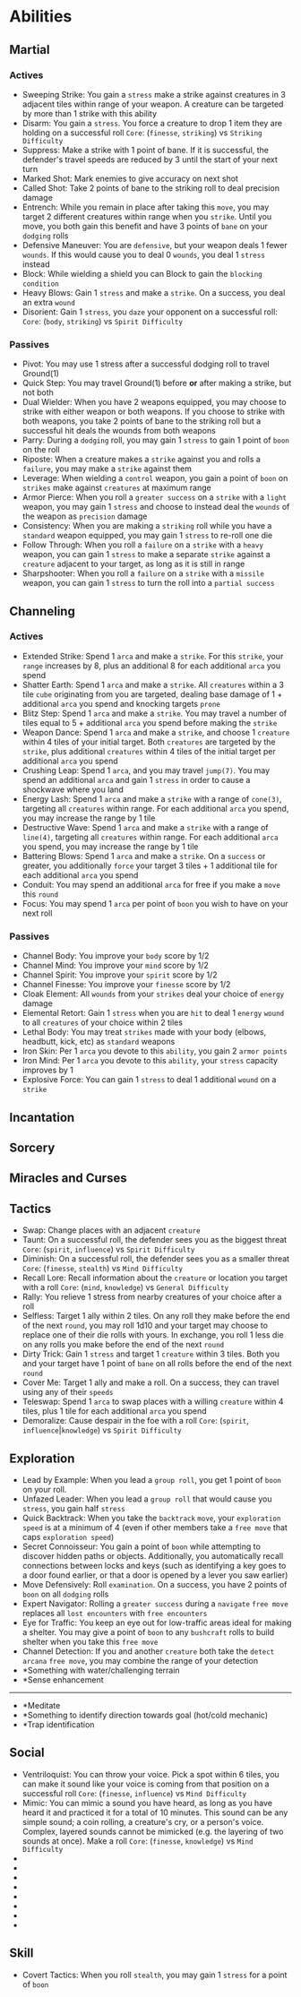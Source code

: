 # Abilities

## Martial

### Actives

-   Sweeping Strike: You gain a `stress` make a strike against creatures in 3 adjacent tiles within range of your weapon. A creature can be targeted by more than 1 strike with this ability
-   Disarm: You gain a `stress`. You force a creature to drop 1 item they are holding on a successful roll
    `Core`: (`finesse`, `striking`) vs `Striking Difficulty`
-   Suppress: Make a strike with 1 point of bane. If it is successful, the defender's travel speeds are reduced by 3 until the start of your next turn
-   Marked Shot: Mark enemies to give accuracy on next shot
-   Called Shot: Take 2 points of bane to the striking roll to deal precision damage
-   Entrench: While you remain in place after taking this `move`, you may target 2 different creatures within range when you `strike`. Until you move, you both gain this benefit and have 3 points of `bane` on your `dodging` rolls
-   Defensive Maneuver: You are `defensive`, but your weapon deals 1 fewer `wounds`. If this would cause you to deal 0 `wounds`, you deal 1 `stress` instead
-   Block: While wielding a shield you can Block to gain the `blocking` `condition`
-   Heavy Blows: Gain 1 `stress` and make a `strike`. On a success, you deal an extra `wound`
-   Disorient: Gain 1 `stress`, you `daze` your opponent on a successful roll:
    `Core`: (`body`, `striking`) vs `Spirit Difficulty`

### Passives

-   Pivot: You may use 1 stress after a successful dodging roll to travel Ground(1)
-   Quick Step: You may travel Ground(1) before **or** after making a strike, but not both
-   Dual Wielder: When you have 2 weapons equipped, you may choose to strike with either weapon or both weapons. If you choose to strike with both weapons, you take 2 points of bane to the striking roll but a successful hit deals the wounds from both weapons
-   Parry: During a `dodging` roll, you may gain 1 `stress` to gain 1 point of `boon` on the roll
-   Riposte: When a creature makes a `strike` against you and rolls a `failure`, you may make a `strike` against them
-   Leverage: When wielding a `control` weapon, you gain a point of `boon` on `strikes` make against `creatures` at maximum range
-   Armor Pierce: When you roll a `greater success` on a `strike` with a `light` weapon, you may gain 1 `stress` and choose to instead deal the `wounds` of the weapon as `precision` damage
-   Consistency: When you are making a `striking` roll while you have a `standard` weapon equipped, you may gain 1 `stress` to re-roll one die
-   Follow Through: When you roll a `failure` on a `strike` with a `heavy` weapon, you can gain 1 `stress` to make a separate `strike` against a `creature` adjacent to your target, as long as it is still in range
-   Sharpshooter: When you roll a `failure` on a `strike` with a `missile` weapon, you can gain 1 `stress` to turn the roll into a `partial success`

## Channeling

### Actives

-   Extended Strike: Spend 1 `arca` and make a `strike`. For this `strike`, your `range` increases by 8, plus an additional 8 for each additional `arca` you spend
-   Shatter Earth: Spend 1 `arca` and make a `strike`. All `creatures` within a 3 tile `cube` originating from you are targeted, dealing base damage of 1 + additional `arca` you spend and knocking targets `prone`
-   Blitz Step: Spend 1 `arca` and make a `strike`. You may travel a number of tiles equal to 5 + additional `arca` you spend before making the `strike`
-   Weapon Dance: Spend 1 `arca` and make a `strike`, and choose 1 `creature` within 4 tiles of your initial target. Both `creatures` are targeted by the `strike`, plus additional `creatures` within 4 tiles of the initial target per additional `arca` you spend
-   Crushing Leap: Spend 1 `arca`, and you may travel `jump(7)`. You may spend an additional `arca` and gain 1 `stress` in order to cause a shockwave where you land
-   Energy Lash: Spend 1 `arca` and make a `strike` with a range of `cone(3)`, targeting all `creatures` within range. For each additional `arca` you spend, you may increase the range by 1 tile
-   Destructive Wave: Spend 1 `arca` and make a `strike` with a range of `line(4)`, targeting all `creatures` within range. For each additional `arca` you spend, you may increase the range by 1 tile
-   Battering Blows: Spend 1 `arca` and make a `strike`. On a `success` or greater, you additionally `force` your target 3 tiles + 1 additional tile for each additional `arca` you spend
-   Conduit: You may spend an additional `arca` for free if you make a `move` this `round`
-   Focus: You may spend 1 `arca` per point of `boon` you wish to have on your next roll

### Passives

-   Channel Body: You improve your `body` score by 1/2
-   Channel Mind: You improve your `mind` score by 1/2
-   Channel Spirit: You improve your `spirit` score by 1/2
-   Channel Finesse: You improve your `finesse` score by 1/2
-   Cloak Element: All `wounds` from your `strikes` deal your choice of `energy` damage
-   Elemental Retort: Gain 1 `stress` when you are `hit` to deal 1 `energy` `wound` to all `creatures` of your choice within 2 tiles
-   Lethal Body: You may treat `strikes` made with your body (elbows, headbutt, kick, etc) as `standard` weapons
-   Iron Skin: Per 1 `arca` you devote to this `ability`, you gain 2 `armor points`
-   Iron Mind: Per 1 `arca` you devote to this `ability`, your `stress` capacity improves by 1
-   Explosive Force: You can gain 1 `stress` to deal 1 additional `wound` on a `strike`

## Incantation

## Sorcery

## Miracles and Curses

## Tactics

-   Swap: Change places with an adjacent `creature`
-   Taunt: On a successful roll, the defender sees you as the biggest threat
    `Core`: (`spirit`, `influence`) vs `Spirit Difficulty`
-   Diminish: On a successful roll, the defender sees you as a smaller threat
    `Core`: (`finesse`, `stealth`) vs `Mind Difficulty`
-   Recall Lore: Recall information about the `creature` or location you target with a roll
    `Core`: (`mind`, `knowledge`) vs `General Difficulty`
-   Rally: You relieve 1 stress from nearby creatures of your choice after a roll
-   Selfless: Target 1 ally within 2 tiles. On any roll they make before the end of the next `round`, you may roll 1d10 and your target may choose to replace one of their die rolls with yours. In exchange, you roll 1 less die on any rolls you make before the end of the next `round`
-   Dirty Trick: Gain 1 `stress` and target 1 `creature` within 3 tiles. Both you and your target have 1 point of `bane` on all rolls before the end of the next `round`
-   Cover Me: Target 1 ally and make a roll. On a success, they can travel using any of their `speeds`
-   Teleswap: Spend 1 `arca` to swap places with a willing `creature` within 4 tiles, plus 1 tile for each additional `arca` you spend
-   Demoralize: Cause despair in the foe with a roll
    `Core`: (`spirit`, `influence`|`knowledge`) vs `Spirit Difficulty`

## Exploration

-   Lead by Example: When you lead a `group roll`, you get 1 point of `boon` on your roll.
-   Unfazed Leader: When you lead a `group roll` that would cause you `stress`, you gain half `stress`
-   Quick Backtrack: When you take the `backtrack` `move`, your `exploration speed` is at a minimum of 4 (even if other members take a `free move` that caps `exploration speed`)
-   Secret Connoisseur: You gain a point of `boon` while attempting to discover hidden paths or objects. Additionally, you automatically recall connections between locks and keys (such as identifying a key goes to a door found earlier, or that a door is opened by a lever you saw earlier)
-   Move Defensively: Roll `examination`. On a success, you have 2 points of `boon` on all `dodging` rolls
-   Expert Navigator: Rolling a `greater success` during a `navigate` `free move` replaces all `lost encounters` with `free encounters`
-   Eye for Traffic: You keep an eye out for low-traffic areas ideal for making a shelter. You may give a point of `boon` to any `bushcraft` rolls to build shelter when you take this `free move`
-   Channel Detection: If you and another `creature` both take the `detect arcana` `free move`, you may combine the range of your detection
-   \*Something with water/challenging terrain
-   \*Sense enhancement

---

-   \*Meditate
-   \*Something to identify direction towards goal (hot/cold mechanic)
-   \*Trap identification

## Social

-   Ventriloquist: You can throw your voice. Pick a spot within 6 tiles, you can make it sound like your voice is coming from that position on a successful roll
    `Core`: (`finesse`, `influence`) vs `Mind Difficulty`
-   Mimic: You can mimic a sound you have heard, as long as you have heard it and practiced it for a total of 10 minutes. This sound can be any simple sound; a coin rolling, a creature's cry, or a person's voice. Complex, layered sounds cannot be mimicked (e.g. the layering of two sounds at once). Make a roll
    `Core`: (`finesse`, `knowledge`) vs `Mind Difficulty`
-
-
-
-
-
-
-
-

## Skill

-   Covert Tactics: When you roll `stealth`, you may gain 1 `stress` for a point of `boon`
